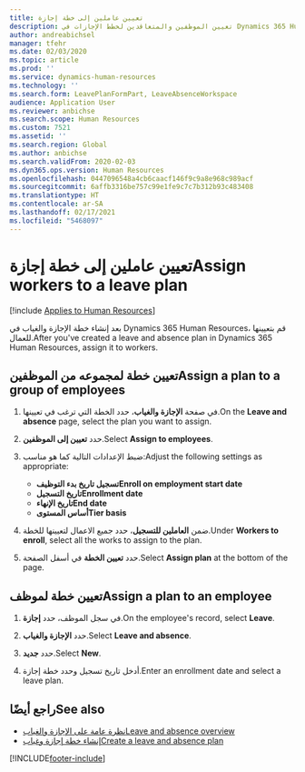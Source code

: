 ```yaml
---
title: تعيين عاملين إلى خطة إجازة
description: تعيين الموظفين والمتعاقدين لخطط الإجازات في Dynamics 365 Human Resources.
author: andreabichsel
manager: tfehr
ms.date: 02/03/2020
ms.topic: article
ms.prod: ''
ms.service: dynamics-human-resources
ms.technology: ''
ms.search.form: LeavePlanFormPart, LeaveAbsenceWorkspace
audience: Application User
ms.reviewer: anbichse
ms.search.scope: Human Resources
ms.custom: 7521
ms.assetid: ''
ms.search.region: Global
ms.author: anbichse
ms.search.validFrom: 2020-02-03
ms.dyn365.ops.version: Human Resources
ms.openlocfilehash: 0447096548a4cb6caacf146f9c9a8e968c989acf
ms.sourcegitcommit: 6affb3316be757c99e1fe9c7c7b312b93c483408
ms.translationtype: HT
ms.contentlocale: ar-SA
ms.lasthandoff: 02/17/2021
ms.locfileid: "5468097"
---
```

# <a name="assign-workers-to-a-leave-plan"></a><span data-ttu-id="7a650-103">تعيين عاملين إلى خطة إجازة</span><span class="sxs-lookup"><span data-stu-id="7a650-103">Assign workers to a leave plan</span></span>

[!include [Applies to Human Resources](../includes/applies-to-hr.md)]

<span data-ttu-id="7a650-104">بعد إنشاء خطة الإجازة والغياب في Dynamics 365 Human Resources، قم بتعيينها للعمال.</span><span class="sxs-lookup"><span data-stu-id="7a650-104">After you've created a leave and absence plan in Dynamics 365 Human Resources, assign it to workers.</span></span>

## <a name="assign-a-plan-to-a-group-of-employees"></a><span data-ttu-id="7a650-105">تعيين خطة لمجموعه من الموظفين</span><span class="sxs-lookup"><span data-stu-id="7a650-105">Assign a plan to a group of employees</span></span>

1. <span data-ttu-id="7a650-106">في صفحة **الإجازة والغياب**، حدد الخطة التي ترغب في تعيينها.</span><span class="sxs-lookup"><span data-stu-id="7a650-106">On the **Leave and absence** page, select the plan you want to assign.</span></span>

2. <span data-ttu-id="7a650-107">حدد **تعيين إلى الموظفين**.</span><span class="sxs-lookup"><span data-stu-id="7a650-107">Select **Assign to employees**.</span></span>

3. <span data-ttu-id="7a650-108">ضبط الإعدادات التالية كما هو مناسب:</span><span class="sxs-lookup"><span data-stu-id="7a650-108">Adjust the following settings as appropriate:</span></span>

   - <span data-ttu-id="7a650-109">**تسجيل تاريخ بدء التوظيف**</span><span class="sxs-lookup"><span data-stu-id="7a650-109">**Enroll on employment start date**</span></span>
   - <span data-ttu-id="7a650-110">**تاريخ التسجيل**</span><span class="sxs-lookup"><span data-stu-id="7a650-110">**Enrollment date**</span></span>
   - <span data-ttu-id="7a650-111">**تاريخ الإنهاء**</span><span class="sxs-lookup"><span data-stu-id="7a650-111">**End date**</span></span>
   - <span data-ttu-id="7a650-112">**أساس المستوى**</span><span class="sxs-lookup"><span data-stu-id="7a650-112">**Tier basis**</span></span>

4. <span data-ttu-id="7a650-113">ضمن **العاملين للتسجيل**، حدد جميع الاعمال لتعيينها للخطة.</span><span class="sxs-lookup"><span data-stu-id="7a650-113">Under **Workers to enroll**, select all the works to assign to the plan.</span></span>

5. <span data-ttu-id="7a650-114">حدد **تعيين الخطة** في أسفل الصفحة.</span><span class="sxs-lookup"><span data-stu-id="7a650-114">Select **Assign plan** at the bottom of the page.</span></span>

## <a name="assign-a-plan-to-an-employee"></a><span data-ttu-id="7a650-115">تعيين خطة لموظف</span><span class="sxs-lookup"><span data-stu-id="7a650-115">Assign a plan to an employee</span></span>

1. <span data-ttu-id="7a650-116">في سجل الموظف، حدد **إجازة**.</span><span class="sxs-lookup"><span data-stu-id="7a650-116">On the employee's record, select **Leave**.</span></span>

2. <span data-ttu-id="7a650-117">حدد **الإجازة والغياب**.</span><span class="sxs-lookup"><span data-stu-id="7a650-117">Select **Leave and absence**.</span></span>

3. <span data-ttu-id="7a650-118">حدد **جديد**.</span><span class="sxs-lookup"><span data-stu-id="7a650-118">Select **New**.</span></span>

4. <span data-ttu-id="7a650-119">أدخل تاريخ تسجيل وحدد خطة إجازة.</span><span class="sxs-lookup"><span data-stu-id="7a650-119">Enter an enrollment date and select a leave plan.</span></span>

## <a name="see-also"></a><span data-ttu-id="7a650-120">راجع أيضًا</span><span class="sxs-lookup"><span data-stu-id="7a650-120">See also</span></span>

- [<span data-ttu-id="7a650-121">نظرة عامة على الإجازة والغياب</span><span class="sxs-lookup"><span data-stu-id="7a650-121">Leave and absence overview</span></span>](hr-leave-and-absence-overview.md)
- [<span data-ttu-id="7a650-122">إنشاء خطة إجازة وغياب</span><span class="sxs-lookup"><span data-stu-id="7a650-122">Create a leave and absence plan</span></span>](hr-leave-and-absence-plans.md)

[!INCLUDE[footer-include](../includes/footer-banner.md)]